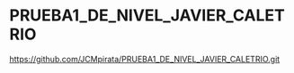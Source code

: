 # PRUEBA1_DE_NIVEL_JAVIER_CALETRIO
https://github.com/JCMpirata/PRUEBA1_DE_NIVEL_JAVIER_CALETRIO.git
